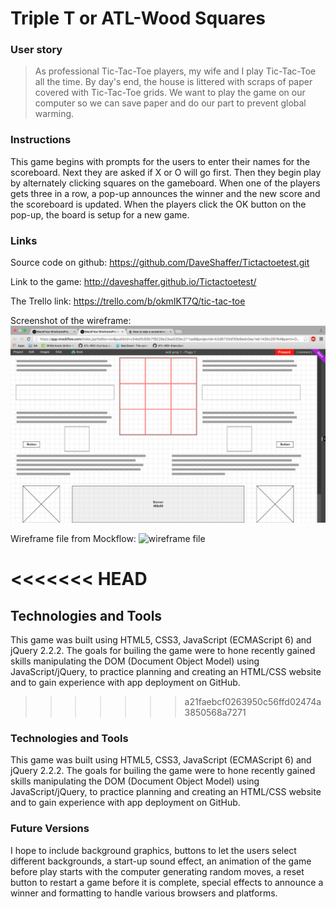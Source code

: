 # Triple T or ATL-Wood Squares

### User story
>As professional Tic-Tac-Toe players, my wife and I play Tic-Tac-Toe all the time. By day's end, the house is littered with scraps of paper covered with Tic-Tac-Toe grids. We want to play the game on our computer so we can save paper and do our part to prevent global warming.

### Instructions
This game begins with prompts for the users to enter their names for the scoreboard.  Next they are asked if X or O will go first.  Then they begin play by alternately clicking squares on the gameboard.  When one of the players gets three in a row, a pop-up announces the winner and the new score and the scoreboard is updated.  When the players click the OK button on the pop-up, the board is setup for a new game.

### Links
Source code on github:
https://github.com/DaveShaffer/Tictactoetest.git

Link to the game:
http://daveshaffer.github.io/Tictactoetest/

The Trello link:
https://trello.com/b/okmIKT7Q/tic-tac-toe

Screenshot of the wireframe:
![#wireframe](https://github.com/DaveShaffer/Tictactoetest/blob/master/Screen_Shot_2016-04-02_at_10.21.45_PM.png)

Wireframe file from Mockflow:
![wireframe file](https://github.com/DaveShaffer/Tictactoetest/blob/master/WireframeComponent.mflib)

<<<<<<< HEAD
=======
## Technologies and Tools
This game was built using HTML5, CSS3, JavaScript (ECMAScript 6) and jQuery 2.2.2.  The goals for builing the game were to hone recently gained skills manipulating the DOM (Document Object Model) using JavaScript/jQuery, to practice planning and creating an HTML/CSS website and to gain experience with app deployment on GitHub.
>>>>>>> a21faebcf0263950c56ffd02474a3850568a7271

### Technologies and Tools
This game was built using HTML5, CSS3, JavaScript (ECMAScript 6) and jQuery 2.2.2.  The goals for builing the game were to hone recently gained skills manipulating the DOM (Document Object Model) using JavaScript/jQuery, to practice planning and creating an HTML/CSS website and to gain experience with app deployment on GitHub.

### Future Versions
I hope to include background graphics, buttons to let the users select different backgrounds, a start-up sound effect, an animation of the game before play starts with the computer generating random moves, a reset button to restart a game before it is complete, special effects to announce a winner and formatting to handle various browsers and platforms.

